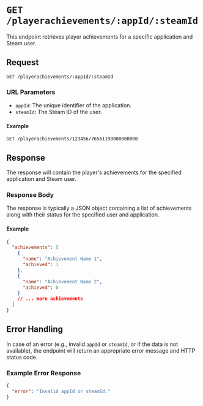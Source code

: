 # `GET /playerachievements/:appId/:steamId`

This endpoint retrieves player achievements for a specific application and Steam user.

## Request

`GET /playerachievements/:appId/:steamId`

### URL Parameters

- `appId`: The unique identifier of the application.
- `steamId`: The Steam ID of the user.

#### Example

`GET /playerachievements/123456/76561198000000000`

## Response

The response will contain the player's achievements for the specified application and Steam user.

### Response Body

The response is typically a JSON object containing a list of achievements along with their status for the specified user and application.

#### Example

```json
{
  "achievements": [
    {
      "name": "Achievement Name 1",
      "achieved": 1
    },
    {
      "name": "Achievement Name 2",
      "achieved": 0
    }
    // ... more achievements
  ]
}
```

## Error Handling

In case of an error (e.g., invalid `appId` or `steamId`, or if the data is not available), the endpoint will return an appropriate error message and HTTP status code.

### Example Error Response

```json
{
  "error": "Invalid appId or steamId."
}
```